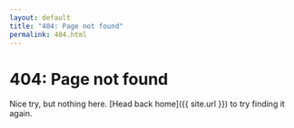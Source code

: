 ```yaml
---
layout: default
title: "404: Page not found"
permalink: 404.html
---
```


# 404: Page not found
Nice try, but nothing here. [Head back home]({{ site.url }}) to try finding it again.

